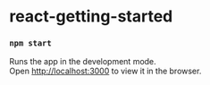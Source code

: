 # react-getting-started

### `npm start`

Runs the app in the development mode.<br>
Open [http://localhost:3000](http://localhost:3000) to view it in the browser.